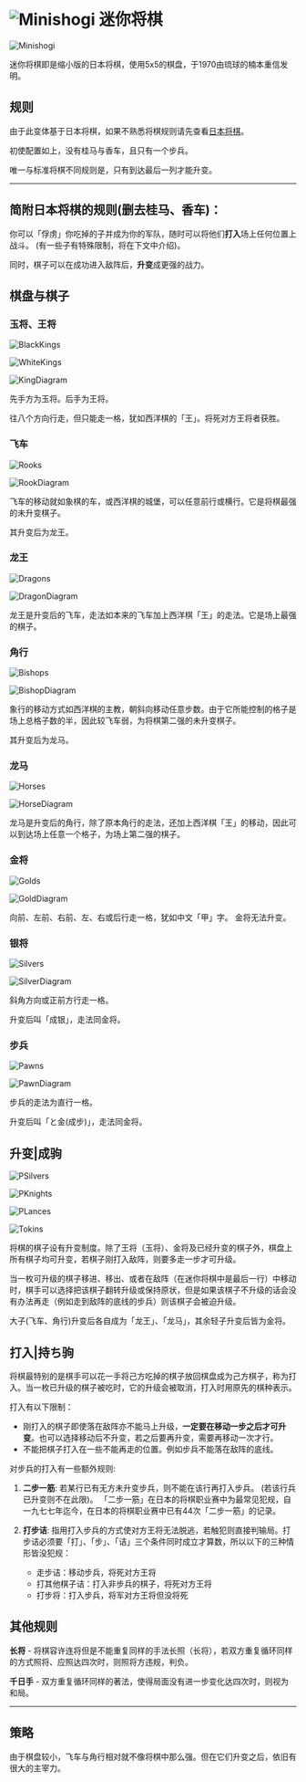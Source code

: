 # ![Minishogi](https://github.com/gbtami/pychess-variants/blob/master/static/icons/minishogi.svg) 迷你将棋

![Minishogi](https://github.com/gbtami/pychess-variants/blob/master/static/images/ShogiGuide/Minishogi.png)

迷你将棋即是缩小版的日本将棋，使用5x5的棋盘，于1970由琉球的楠本重信发明。

## 规则

由于此变体基于日本将棋，如果不熟悉将棋规则请先查看[日本将棋](https://www.pychess.org/variants/shogi)。

初使配置如上，没有桂马与香车，且只有一个步兵。

唯一与标准将棋不同规则是，只有到达最后一列才能升变。

***

## 简附日本将棋的规则(删去桂马、香车)：

你可以「俘虏」你吃掉的子并成为你的军队，随时可以将他们**打入**场上任何位置上战斗。
(有一些子有特殊限制，将在下文中介绍)。

同时，棋子可以在成功进入敌阵后，**升变**成更强的战力。

## 棋盘与棋子

### 玉将、王将

![BlackKings](https://github.com/gbtami/pychess-variants/blob/master/static/images/ShogiGuide/BlackKings.png)

![WhiteKings](https://github.com/gbtami/pychess-variants/blob/master/static/images/ShogiGuide/WhiteKings.png)

![KingDiagram](https://github.com/gbtami/pychess-variants/blob/master/static/images/ShogiGuide/King.png)

先手方为玉将。后手为王将。

往八个方向行走，但只能走一格，犹如西洋棋的「王」。将死对方王将者获胜。

### 飞车

![Rooks](https://github.com/gbtami/pychess-variants/blob/master/static/images/ShogiGuide/Rooks.png)

![RookDiagram](https://github.com/gbtami/pychess-variants/blob/master/static/images/ShogiGuide/Rook.png)

飞车的移动就如象棋的车，或西洋棋的城堡，可以任意前行或横行。它是将棋最强的未升变棋子。

其升变后为龙王。

### 龙王

![Dragons](https://github.com/gbtami/pychess-variants/blob/master/static/images/ShogiGuide/Dragons.png)

![DragonDiagram](https://github.com/gbtami/pychess-variants/blob/master/static/images/ShogiGuide/Dragon.png)

龙王是升变后的飞车，走法如本来的飞车加上西洋棋「王」的走法。它是场上最强的棋子。

### 角行

![Bishops](https://github.com/gbtami/pychess-variants/blob/master/static/images/ShogiGuide/Bishops.png)

![BishopDiagram](https://github.com/gbtami/pychess-variants/blob/master/static/images/ShogiGuide/Bishop.png)

象行的移动方式如西洋棋的主教，朝斜向移动任意步数。由于它所能控制的格子是场上总格子数的半，因此较飞车弱，为将棋第二强的未升变棋子。

其升变后为龙马。

### 龙马

![Horses](https://github.com/gbtami/pychess-variants/blob/master/static/images/ShogiGuide/Horses.png)

![HorseDiagram](https://github.com/gbtami/pychess-variants/blob/master/static/images/ShogiGuide/Horse.png)

龙马是升变后的角行，除了原本角行的走法，还加上西洋棋「王」的移动，因此可以到达场上任意一个格子，为场上第二强的棋子。

### 金将

![Golds](https://github.com/gbtami/pychess-variants/blob/master/static/images/ShogiGuide/Golds.png)

![GoldDiagram](https://github.com/gbtami/pychess-variants/blob/master/static/images/ShogiGuide/Gold.png)

向前、左前、右前、左、右或后行走一格，犹如中文「甲」字。
金将无法升变。


### 银将

![Silvers](https://github.com/gbtami/pychess-variants/blob/master/static/images/ShogiGuide/Silvers.png)

![SilverDiagram](https://github.com/gbtami/pychess-variants/blob/master/static/images/ShogiGuide/Silver.png)

斜角方向或正前方行走一格。

升变后叫「成银」，走法同金将。

### 步兵

![Pawns](https://github.com/gbtami/pychess-variants/blob/master/static/images/ShogiGuide/Pawns.png)

![PawnDiagram](https://github.com/gbtami/pychess-variants/blob/master/static/images/ShogiGuide/Pawn.png)

步兵的走法为直行一格。

升变后叫「と金(成步)」，走法同金将。

## 升变\|成驹

![PSilvers](https://github.com/gbtami/pychess-variants/blob/master/static/images/ShogiGuide/PSilvers.png)

![PKnights](https://github.com/gbtami/pychess-variants/blob/master/static/images/ShogiGuide/PKnights.png)

![PLances](https://github.com/gbtami/pychess-variants/blob/master/static/images/ShogiGuide/PLances.png)

![Tokins](https://github.com/gbtami/pychess-variants/blob/master/static/images/ShogiGuide/Tokins.png)


将棋的棋子设有升变制度。除了王将（玉将）、金将及已经升变的棋子外，棋盘上所有棋子均可升变，若棋子刚打入敌阵，则要多走一步才可升级。

当一枚可升级的棋子移进、移出、或者在敌阵（在迷你将棋中是最后一行）中移动时，棋手可以选择把该棋子翻转升级或保持原状，但是如果该棋子不升级的话会没有办法再走（例如走到敌阵的底线的步兵）则该棋子会被迫升级。

大子(飞车、角行)升变后各自成为「龙王」、「龙马」，其余轻子升变后皆为金将。

## 打入\|持ち驹

将棋最特别的是棋手可以花一手将己方吃掉的棋子放回棋盘成为己方棋子，称为打入。当一枚已升级的棋子被吃时，它的升级会被取消，打入时用原先的棋种表示。

打入有以下限制：

* 刚打入的棋子即使落在敌阵亦不能马上升级，**一定要在移动一步之后才可升变**。也可以选择移动后不升变，若之后要再升变，需要再移动一次才行。
* 不能把棋子打入在一些不能再走的位置。例如步兵不能落在敌阵的底线。



对步兵的打入有一些额外规则:
1) **二步一筋**: 若某行已有无方未升变步兵，则不能在该行再打入步兵。 (若该行兵已升变则不在此限)。 「二步一筋」在日本的将棋职业赛中为最常见犯规，自一九七七年迄今，在日本的将棋职业赛中已有44次「二步一筋」的记录。
2) **打步诘**: 指用打入步兵的方式使对方王将无法脱逃，若触犯则直接判输局。打步诘必须要「打」、「步」、「诘」三个条件同时成立才算数，所以以下的三种情形皆没犯规：

	* 走步诘：移动步兵，将死对方王将
	* 打其他棋子诘：打入非步兵的棋子，将死对方王将
	* 打步将：打入步兵，将军对方王将但没将死

## 其他规则



**长将** - 将棋容许连将但是不能重复同样的手法长照（长将），若双方重复循环同样的方式照将、应照达四次时，则照将方违规，判负。

**千日手** - 双方重复循环同样的著法，使得局面没有进一步变化达四次时，则视为和局。

***


## 策略

由于棋盘较小，飞车与角行相对就不像将棋中那么强。但在它们升变之后，依旧有很大的主宰力。